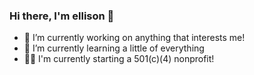 ### Hi there, I'm ellison 👋

- 🔭 I’m currently working on anything that interests me!
- 🌱 I’m currently learning a little of everything
- 💅🏻 I'm currently starting a 501(c)(4) nonprofit!
